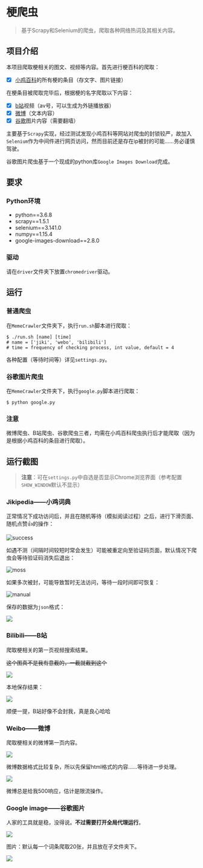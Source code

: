 # 梗爬虫

> 基于Scrapy和Selenium的爬虫，爬取各种网络热词及其相关内容。

## 项目介绍

本项目爬取梗相关的图文、视频等内容。首先进行梗百科的爬取：

- [x] [小鸡百科](https://jikipedia.com)的所有梗的条目（存文字、图片链接）

在梗条目被爬取完毕后，根据梗的名字爬取以下内容：

- [x] [b站](https://bilibili.com)视频（av号，可以生成为外链播放器）
- [x] [微博](https://weibo.com)（文本内容）
- [x] [谷歌](https://google.com)图片内容（需要翻墙）

主要基于`Scrapy`实现，经过测试发现小鸡百科等网站对爬虫的封锁较严，故加入`Selenium`作为中间件进行网页访问，然而目前还是存在ip被封的可能……务必谨慎驾驶。

谷歌图片爬虫基于一个现成的python库`Google Images Download`完成。

## 要求

### Python环境

- python==3.6.8
- scrapy==1.5.1
- selenium==3.141.0
- numpy==1.15.4
- google-images-download==2.8.0

### 驱动

请在`driver`文件夹下放置`chromedriver`驱动。

## 运行

### 普通爬虫

在`MemeCrawler`文件夹下，执行`run.sh`脚本进行爬取：

```shell
$ ./run.sh [name] [time]
# name = ['jiki', 'webo', 'bilibili']
# time = frequency of checking process, int value, default = 4
```

各种配置（等待时间等）详见`settings.py`。

### 谷歌图片爬虫

在`MemeCrawler`文件夹下，执行`google.py`脚本进行爬取：

```shell
$ python google.py
```

### 注意

微博爬虫、B站爬虫、谷歌爬虫三者，均需在小鸡百科爬虫执行后才能爬取（因为是根据小鸡百科的条目进行爬取）。

## 运行截图

> **注意**：可在`settings.py`中自选是否显示Chrome浏览界面（参考配置`SHOW_WINDOW`默认不显示）

### Jikipedia——小鸡词典

正常情况下成功访问后，并且在随机等待（模拟阅读过程）之后，进行下滑页面、随机点赞👍的操作：

![success](screenshots/jikisuccess.png)

如遇不测（间隔时间较短时常会发生）可能被重定向至验证码页面，默认情况下爬虫会等待验证码消失后退出：

![moss](screenshots/jikimoss.png)

如果多次被封，可能导致暂时无法访问，等待一段时间即可恢复：

![manual](screenshots/jikimanual.png)

保存的数据为`json`格式：

![](screenshots/jikidata.png)

### Bilibili——B站

爬取梗相关的第一页视频搜索结果。

<s>这个图真不是我有意截的，一截就截到这个</s>

![](screenshots/bilibilisuccess.png)

本地保存结果：

![](screenshots/bilibilidata.png)

顺便一提，B站好像不会封我，真是良心哈哈

### Weibo——微博

爬取梗相关的微博第一页内容。

![](screenshots/weibosuccess.png)

微博数据格式比较复杂，所以先保留html格式的内容……等待进一步处理。

![](screenshots/weibodata.png)

微博总是给我500响应，估计是限流操作。

### Google image——谷歌图片

人家的工具就是稳，没得说。**不过需要打开全局代理运行**。

![](screenshots/googlesuccess.png)

图片：默认每一个词条爬取20张，并且放在子文件夹下。

![](screenshots/googledata.png)